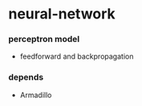 # neural-network

### perceptron model
 - feedforward and backpropagation

### depends
 - Armadillo
